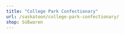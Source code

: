 ```yaml
---
title: "College Park Confectionary"
url: /saskatoon/college-park-confectionary/
shop: Süßwaren
---
```


